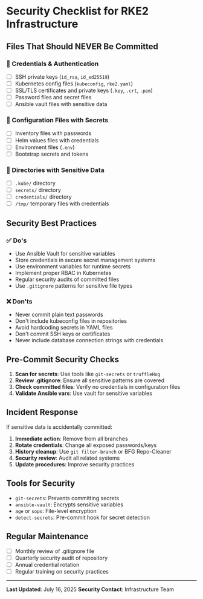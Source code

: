 # Security Checklist for RKE2 Infrastructure

## Files That Should NEVER Be Committed

### 🔑 Credentials & Authentication
- [ ] SSH private keys (`id_rsa`, `id_ed25519`)
- [ ] Kubernetes config files (`kubeconfig`, `rke2.yaml`)
- [ ] SSL/TLS certificates and private keys (`.key`, `.crt`, `.pem`)
- [ ] Password files and secret files
- [ ] Ansible vault files with sensitive data

### 🔐 Configuration Files with Secrets
- [ ] Inventory files with passwords
- [ ] Helm values files with credentials
- [ ] Environment files (`.env`)
- [ ] Bootstrap secrets and tokens

### 📂 Directories with Sensitive Data
- [ ] `.kube/` directory
- [ ] `secrets/` directory
- [ ] `credentials/` directory
- [ ] `/tmp/` temporary files with credentials

## Security Best Practices

### ✅ Do's
- Use Ansible Vault for sensitive variables
- Store credentials in secure secret management systems
- Use environment variables for runtime secrets
- Implement proper RBAC in Kubernetes
- Regular security audits of committed files
- Use `.gitignore` patterns for sensitive file types

### ❌ Don'ts
- Never commit plain text passwords
- Don't include kubeconfig files in repositories
- Avoid hardcoding secrets in YAML files
- Don't commit SSH keys or certificates
- Never include database connection strings with credentials

## Pre-Commit Security Checks

1. **Scan for secrets**: Use tools like `git-secrets` or `truffleHog`
2. **Review .gitignore**: Ensure all sensitive patterns are covered
3. **Check committed files**: Verify no credentials in configuration files
4. **Validate Ansible vars**: Use vault for sensitive variables

## Incident Response

If sensitive data is accidentally committed:

1. **Immediate action**: Remove from all branches
2. **Rotate credentials**: Change all exposed passwords/keys
3. **History cleanup**: Use `git filter-branch` or BFG Repo-Cleaner
4. **Security review**: Audit all related systems
5. **Update procedures**: Improve security practices

## Tools for Security

- `git-secrets`: Prevents committing secrets
- `ansible-vault`: Encrypts sensitive variables
- `age` or `sops`: File-level encryption
- `detect-secrets`: Pre-commit hook for secret detection

## Regular Maintenance

- [ ] Monthly review of .gitignore file
- [ ] Quarterly security audit of repository
- [ ] Annual credential rotation
- [ ] Regular training on security practices

---
**Last Updated**: July 16, 2025
**Security Contact**: Infrastructure Team
